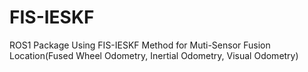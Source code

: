# FIS-IESKF
ROS1 Package Using FIS-IESKF Method for Muti-Sensor Fusion Location(Fused Wheel Odometry, Inertial Odometry, Visual Odometry)
